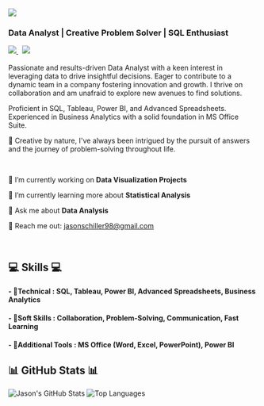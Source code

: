 <h1 align="left">
  <img src="https://readme-typing-svg.herokuapp.com/?font=Righteous&size=35&center=false&vCenter=true&width=500&height=70&duration=4000&lines=Hey+there!+👋;+I'm+Jason!;" />
</h1>

<h3 align="left">Data Analyst | Creative Problem Solver | SQL Enthusiast</h3>


<div align="left"> 
  <a href="mailto:jasonschiller98@gmail.com" target="_blank">
    <img src="https://img.shields.io/badge/Gmail-D14836?style=for-the-badge&logo=gmail&logoColor=white" target="_blank" />
  </a> 
  &nbsp
  <a href="https://github.com/datadriven35" target="_blank">
    <img src="https://img.shields.io/badge/GitHub-100000?style=for-the-badge&logo=github&logoColor=white" target="_blank" />
  </a>
</div>

<br> 
Passionate and results-driven Data Analyst with a keen interest in leveraging data to drive insightful decisions. Eager to contribute to a dynamic team in a company fostering innovation and growth. I thrive on collaboration and am unafraid to explore new avenues to find solutions.

Proficient in SQL, Tableau, Power BI, and Advanced Spreadsheets. Experienced in Business Analytics with a solid foundation in MS Office Suite.

🎨 Creative by nature, I've always been intrigued by the pursuit of answers and the journey of problem-solving throughout life. <br>

<br> 

<div align="left">
 
 🔭 I’m currently working on **Data Visualization Projects**
 
 🌱 I’m currently learning more about **Statistical Analysis**

💬 Ask me about **Data Analysis**

📧 Reach me out: jasonschiller98@gmail.com

 </div>

<br/>

<div align="left">
    <h2 align="left">💻 Skills 💻</h2>
        <h4>- 📕Technical : SQL, Tableau, Power BI, Advanced Spreadsheets, Business Analytics</h4>
        <h4>- 📗Soft Skills :  Collaboration, Problem-Solving, Communication, Fast Learning</h4>
        <h4>- 📙Additional Tools :  MS Office (Word, Excel, PowerPoint), Power BI</h4>

 </div>


<h2 align="left">📊 GitHub Stats 📊</h2>

![Jason's GitHub Stats](https://github-readme-stats.vercel.app/api?username=datadriven35&show_icons=true&theme=radical)
![Top Languages](https://github-readme-stats.vercel.app/api/top-langs/?username=datadriven35&show_icons=true&theme=radical)
